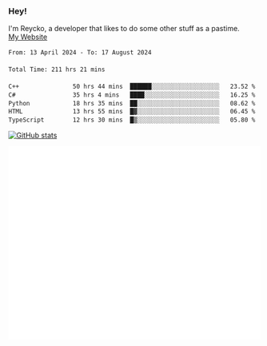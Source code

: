 ### Hey!
I'm Reycko, a developer that likes to do some other stuff as a pastime.  
[My Website](https://reycko.root.sx)

<!--START_SECTION:wakasection-->

```txt
From: 13 April 2024 - To: 17 August 2024

Total Time: 211 hrs 21 mins

C++               50 hrs 44 mins  ██████░░░░░░░░░░░░░░░░░░░   23.52 %
C#                35 hrs 4 mins   ████░░░░░░░░░░░░░░░░░░░░░   16.25 %
Python            18 hrs 35 mins  ██░░░░░░░░░░░░░░░░░░░░░░░   08.62 %
HTML              13 hrs 55 mins  █▓░░░░░░░░░░░░░░░░░░░░░░░   06.45 %
TypeScript        12 hrs 30 mins  █▒░░░░░░░░░░░░░░░░░░░░░░░   05.80 %
```

<!--END_SECTION:wakasection-->

[![GitHub stats](https://github-readme-stats.vercel.app/api?username=Reycko&show_icons=true&theme=dark&hide_title=true&count_private=true)](https://github.com/anuraghazra/github-readme-stats)

![Metrics](/github-metrics.svg)
